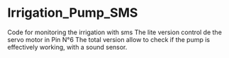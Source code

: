 # Irrigation_Pump_SMS
Code for monitoring the irrigation with sms
The lite version control de the servo motor in Pin N°6
The total version allow to check if the pump is effectively working, with a sound sensor.
